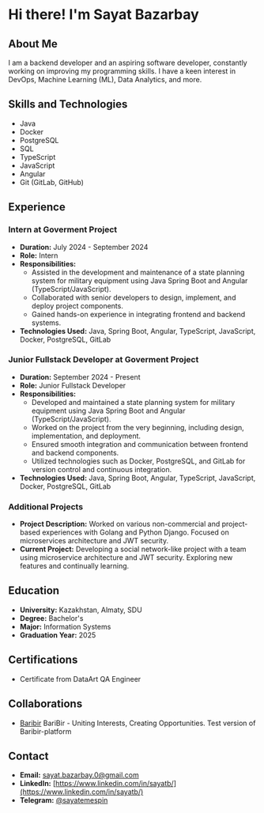 # Hi there! I'm Sayat Bazarbay

## About Me
I am a backend developer and an aspiring software developer, constantly working on improving my programming skills. I have a keen interest in DevOps, Machine Learning (ML), Data Analytics, and more.

## Skills and Technologies
- Java
- Docker
- PostgreSQL
- SQL
- TypeScript
- JavaScript
- Angular
- Git (GitLab, GitHub)

## Experience

### Intern at Goverment Project
- **Duration:** July 2024 - September 2024
- **Role:** Intern
- **Responsibilities:**
  - Assisted in the development and maintenance of a state planning system for military equipment using Java Spring Boot and Angular (TypeScript/JavaScript).
  - Collaborated with senior developers to design, implement, and deploy project components.
  - Gained hands-on experience in integrating frontend and backend systems.
- **Technologies Used:** Java, Spring Boot, Angular, TypeScript, JavaScript, Docker, PostgreSQL, GitLab

### Junior Fullstack Developer at Goverment Project
- **Duration:** September 2024 - Present
- **Role:** Junior Fullstack Developer
- **Responsibilities:**
  - Developed and maintained a state planning system for military equipment using Java Spring Boot and Angular (TypeScript/JavaScript).
  - Worked on the project from the very beginning, including design, implementation, and deployment.
  - Ensured smooth integration and communication between frontend and backend components.
  - Utilized technologies such as Docker, PostgreSQL, and GitLab for version control and continuous integration.
- **Technologies Used:** Java, Spring Boot, Angular, TypeScript, JavaScript, Docker, PostgreSQL, GitLab

### Additional Projects
- **Project Description:** Worked on various non-commercial and project-based experiences with Golang and Python Django. Focused on microservices architecture and JWT security.
- **Current Project:** Developing a social network-like project with a team using microservice architecture and JWT security. Exploring new features and continually learning.

## Education
- **University:** Kazakhstan, Almaty, SDU
- **Degree:** Bachelor's
- **Major:** Information Systems
- **Graduation Year:** 2025

## Certifications
- Certificate from DataArt QA Engineer


## Collaborations
- [Baribir](https://github.com/kudaiberggen/baribir)
  BariBir - Uniting Interests, Creating Opportunities.
  Test version of Baribir-platform

## Contact
- **Email:** [sayat.bazarbay.0@gmail.com](mailto:sayat.bazarbay.0@gmail.com)
- **LinkedIn:** [https://www.linkedin.com/in/sayatb/](https://www.linkedin.com/in/sayatb/)
- **Telegram:** [@sayatemespin](https://t.me/sayatemespin)

